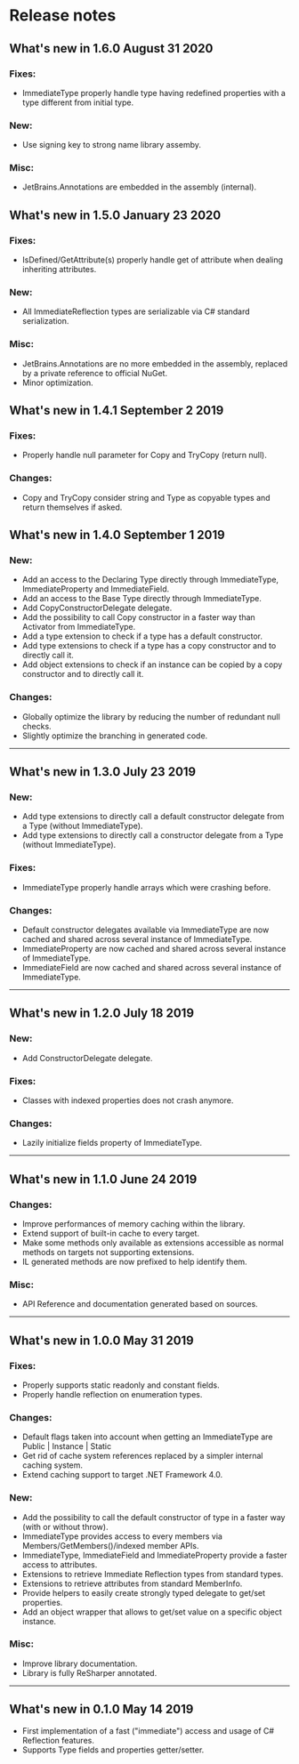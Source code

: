 # Release notes

## What's new in 1.6.0 August 31 2020
### Fixes:
* ImmediateType properly handle type having redefined properties with a type different from initial type.

### New:
* Use signing key to strong name library assemby.

### Misc:
* JetBrains.Annotations are embedded in the assembly (internal).

## What's new in 1.5.0 January 23 2020
### Fixes:
* IsDefined/GetAttribute(s) properly handle get of attribute when dealing inheriting attributes.

### New:
* All ImmediateReflection types are serializable via C# standard serialization.

### Misc:
* JetBrains.Annotations are no more embedded in the assembly, replaced by a private reference to official NuGet.
* Minor optimization.

## What's new in 1.4.1 September 2 2019
### Fixes:
* Properly handle null parameter for Copy and TryCopy (return null).

### Changes:
* Copy and TryCopy consider string and Type as copyable types and return themselves if asked.

## What's new in 1.4.0 September 1 2019
### New:
* Add an access to the Declaring Type directly through ImmediateType, ImmediateProperty and ImmediateField.
* Add an access to the Base Type directly through ImmediateType.
* Add CopyConstructorDelegate delegate.
* Add the possibility to call Copy constructor in a faster way than Activator from ImmediateType.
* Add a type extension to check if a type has a default constructor.
* Add type extensions to check if a type has a copy constructor and to directly call it.
* Add object extensions to check if an instance can be copied by a copy constructor and to directly call it.

### Changes:
* Globally optimize the library by reducing the number of redundant null checks.
* Slightly optimize the branching in generated code.

---

## What's new in 1.3.0 July 23 2019
### New:
* Add type extensions to directly call a default constructor delegate from a Type (without ImmediateType).
* Add type extensions to directly call a constructor delegate from a Type (without ImmediateType).

### Fixes:
* ImmediateType properly handle arrays which were crashing before.

### Changes:
* Default constructor delegates available via ImmediateType are now cached and shared across several instance of ImmediateType.
* ImmediateProperty are now cached and shared across several instance of ImmediateType.
* ImmediateField are now cached and shared across several instance of ImmediateType.

---

## What's new in 1.2.0 July 18 2019
### New:
* Add ConstructorDelegate delegate.

### Fixes:
* Classes with indexed properties does not crash anymore.

### Changes:
* Lazily initialize fields property of ImmediateType.

---

## What's new in 1.1.0 June 24 2019
### Changes:
* Improve performances of memory caching within the library.
* Extend support of built-in cache to every target.
* Make some methods only available as extensions accessible as normal methods on targets not supporting extensions.
* IL generated methods are now prefixed to help identify them.

### Misc:
* API Reference and documentation generated based on sources.

---

## What's new in 1.0.0 May 31 2019
### Fixes:
* Properly supports static readonly and constant fields.
* Properly handle reflection on enumeration types.

### Changes:
* Default flags taken into account when getting an ImmediateType are Public | Instance | Static
* Get rid of cache system references replaced by a simpler internal caching system.
* Extend caching support to target .NET Framework 4.0.

### New:
* Add the possibility to call the default constructor of type in a faster way (with or without throw).
* ImmediateType provides access to every members via Members/GetMembers()/indexed member APIs.
* ImmediateType, ImmediateField and ImmediateProperty provide a faster access to attributes.
* Extensions to retrieve Immediate Reflection types from standard types.
* Extensions to retrieve attributes from standard MemberInfo.
* Provide helpers to easily create strongly typed delegate to get/set properties.
* Add an object wrapper that allows to get/set value on a specific object instance.

### Misc:
* Improve library documentation.
* Library is fully ReSharper annotated.

---

## What's new in 0.1.0 May 14 2019
* First implementation of a fast ("immediate") access and usage of C# Reflection features.
* Supports Type fields and properties getter/setter.